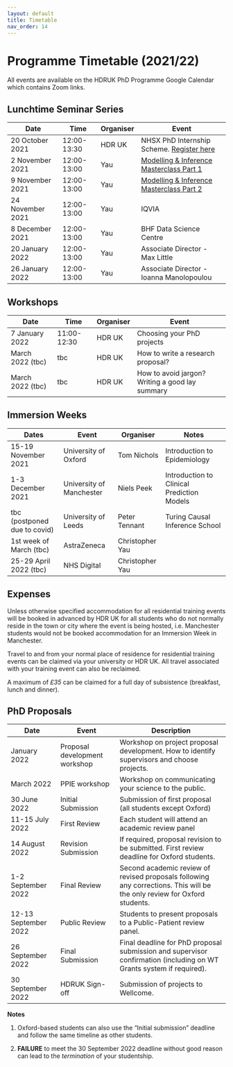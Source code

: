 ```yaml
---
layout: default
title: Timetable
nav_order: 14
---
```


# Programme Timetable (2021/22)

All events are available on the HDRUK PhD Programme Google Calendar which contains Zoom links.

## Lunchtime Seminar Series

| Date | Time | Organiser | Event |
|-------|-------|-----------|-------|
| 20 October 2021 | 12:00-13:30| HDR UK | NHSX PhD Internship Scheme. [Register here](https://www.hdruk.ac.uk/events/nhsx-phd-data-science-internship-scheme-launch/) |
| 2 November 2021 | 12:00-13:00| Yau | [Modelling & Inference Masterclass Part 1](https://github.com/cwcyau/hdruk-modelling-masterclass) |
| 9 November 2021 | 12:00-13:00| Yau | [Modelling & Inference Masterclass Part 2](https://github.com/cwcyau/hdruk-modelling-masterclass) |
| 24 November 2021 | 12:00-13:00| Yau | IQVIA |
| 8 December 2021 | 12:00-13:00| Yau | BHF Data Science Centre |
| 20 January 2022 | 12:00-13:00| Yau | Associate Director - Max Little |
| 26 January 2022 | 12:00-13:00| Yau | Associate Director - Ioanna Manolopoulou |


## Workshops

| Date | Time | Organiser | Event |
|-------|-------|-----------|-------|
| 7 January 2022 | 11:00-12:30 | HDR UK | Choosing your PhD projects |
| March 2022 (tbc) | tbc | HDR UK | How to write a research proposal? |
| March 2022 (tbc) | tbc | HDR UK | How to avoid jargon? Writing a good lay summary |


## Immersion Weeks

| Dates | Event | Organiser | Notes |
|-------|-------|-----------|-------|
| 15-19 November 2021 | University of Oxford | Tom Nichols | Introduction to Epidemiology |
| 1-3 December 2021 | University of Manchester | Niels Peek | Introduction to Clinical Prediction Models |
| tbc (postponed due to covid) | University of Leeds | Peter Tennant | Turing Causal Inference School |
| 1st week of March (tbc) | AstraZeneca | Christopher Yau | |
| 25-29 April 2022 (tbc) | NHS Digital | Christopher Yau | |


## Expenses

Unless otherwise specified accommodation for all residential training events will be booked in advanced by HDR UK for all students who do not normally reside in the town or city where the event is being hosted, i.e. Manchester students would not be booked accommodation for an Immersion Week in Manchester.

Travel to and from your normal place of residence for residential training events can be claimed via your university or HDR UK. All travel associated with your training event can also be reclaimed.

A maximum of *£35* can be claimed for a full day of subsistence (breakfast, lunch and dinner).

## PhD Proposals

| Date | Event | Description |
| ---- | ------| ----------- |
| January 2022 | Proposal development workshop | Workshop on project proposal development. How to identify supervisors and choose projects. |
| March 2022 | PPIE workshop | Workshop on communicating your science to the public. |
| 30 June 2022 | Initial Submission | Submission of first proposal (all students except Oxford) |
| 11-15 July 2022 | First Review | Each student will attend an academic review panel |
| 14 August 2022 | Revision Submission | If required, proposal revision to be submitted. First review deadline for Oxford students. |
| 1-2 September 2022 | Final Review | Second academic review of revised proposals following any corrections. This will be the only review for Oxford students. |
| 12-13 September 2022 | Public Review | Students to present proposals to a Public-Patient review panel. |
| 26 September 2022 | Final Submission | Final deadline for PhD proposal submission and supervisor confirmation (including on WT Grants system if required). |
| 30 September 2022 | HDRUK Sign-off | Submission of projects to Wellcome. |

**Notes**

1. Oxford-based students can also use the “Initial submission” deadline and follow the same timeline as other students.

2. **FAILURE** to meet the 30 September 2022 deadline without good reason can lead to the *termination* of your studentship.





